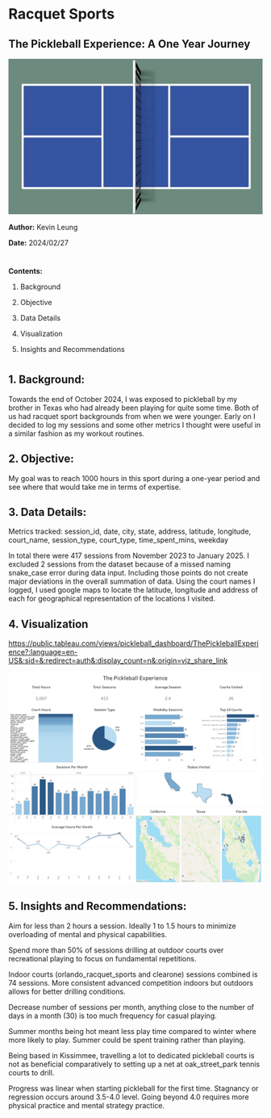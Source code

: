 # 

# Racquet Sports

## The Pickleball Experience: A One Year Journey

![Pickleball_Resizaed](./images/Pickleball_Resized.jpg)

**Author:** Kevin Leung

**Date:**  2024/02/27

#

**Contents:**

1. Background
   
2. Objective
   
3. Data Details
   
4. Visualization
   
5. Insights and Recommendations

#

## 1. Background:

Towards the end of October 2024, I was exposed to pickleball by my brother in Texas who had already been playing for quite some time. Both of us had racquet sport backgrounds from when we were younger.  Early on I decided to log my sessions and some other metrics I thought were useful in a similar fashion as my workout routines. 

## 2. Objective:

My goal was to reach 1000 hours in this sport during a one-year period and see where that would take me in terms of expertise.

## 3. Data Details:

Metrics tracked: session_id, date, city, state, address, latitude, longitude, court_name, session_type, court_type, time_spent_mins, weekday

In total there were 417 sessions from November 2023 to January 2025. I excluded 2 sessions from the dataset because of a missed naming snake_case error during data input. Including those points do not create major deviations in the overall summation of data. Using the court names I logged, I used google maps to locate the latitude, longitude and address of each for geographical representation of the locations I visited. 

## 4. Visualization

https://public.tableau.com/views/pickleball_dashboard/ThePickleballExperience?:language=en-US&:sid=&:redirect=auth&:display_count=n&:origin=viz_share_link

![Image](./images/pickleball_dashboard.png)

## 5. Insights and Recommendations:

Aim for less than 2 hours a session. Ideally 1 to 1.5 hours to minimize overloading of mental and physical capabilities.

Spend more than 50% of sessions drilling at outdoor courts over recreational playing to focus on fundamental repetitions. 

Indoor courts (orlando_racquet_sports and clearone) sessions combined is 74 sessions. More consistent advanced competition indoors but outdoors allows for better drilling conditions.

Decrease number of sessions per month, anything close to the number of days in a month (30) is too much frequency for casual playing.

Summer months being hot meant less play time compared to winter where more likely to play. Summer could be spent training rather than playing.

Being based in Kissimmee, travelling a lot to dedicated pickleball courts is not as beneficial comparatively to setting up a net at oak_street_park tennis courts to drill.

Progress was linear when starting pickleball for the first time. Stagnancy or regression occurs around 3.5-4.0 level. Going beyond 4.0 requires more physical practice and mental strategy practice.
